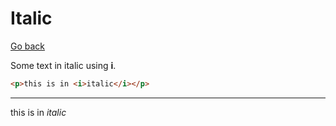 # Italic

[Go back](..)

Some text in italic using **i**.

```html
<p>this is in <i>italic</i></p>
```

<hr class="sr">

<p>this is in <i>italic</i></p>